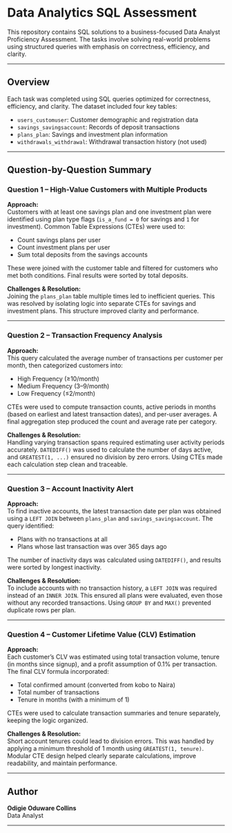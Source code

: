 # Data Analytics SQL Assessment

This repository contains SQL solutions to a business-focused Data Analyst Proficiency Assessment. The tasks involve solving real-world problems using structured queries with emphasis on correctness, efficiency, and clarity.

---

## Overview

Each task was completed using SQL queries optimized for correctness, efficiency, and clarity. The dataset included four key tables:
- `users_customuser`: Customer demographic and registration data
- `savings_savingsaccount`: Records of deposit transactions
- `plans_plan`: Savings and investment plan information
- `withdrawals_withdrawal`: Withdrawal transaction history (not used)

---

## Question-by-Question Summary

### **Question 1 – High-Value Customers with Multiple Products**

**Approach:**  
Customers with at least one savings plan and one investment plan were identified using plan type flags (`is_a_fund = 0` for savings and `1` for investment). Common Table Expressions (CTEs) were used to:
- Count savings plans per user
- Count investment plans per user
- Sum total deposits from the savings accounts

These were joined with the customer table and filtered for customers who met both conditions. Final results were sorted by total deposits.

**Challenges & Resolution:**  
Joining the `plans_plan` table multiple times led to inefficient queries. This was resolved by isolating logic into separate CTEs for savings and investment plans. This structure improved clarity and performance.

---

### **Question 2 – Transaction Frequency Analysis**

**Approach:**  
This query calculated the average number of transactions per customer per month, then categorized customers into:
- High Frequency (≥10/month)
- Medium Frequency (3–9/month)
- Low Frequency (≤2/month)

CTEs were used to compute transaction counts, active periods in months (based on earliest and latest transaction dates), and per-user averages. A final aggregation step produced the count and average rate per category.

**Challenges & Resolution:**  
Handling varying transaction spans required estimating user activity periods accurately. `DATEDIFF()` was used to calculate the number of days active, and `GREATEST(1, ...)` ensured no division by zero errors. Using CTEs made each calculation step clean and traceable.

---

### **Question 3 – Account Inactivity Alert**

**Approach:**  
To find inactive accounts, the latest transaction date per plan was obtained using a `LEFT JOIN` between `plans_plan` and `savings_savingsaccount`. The query identified:
- Plans with no transactions at all
- Plans whose last transaction was over 365 days ago

The number of inactivity days was calculated using `DATEDIFF()`, and results were sorted by longest inactivity.

**Challenges & Resolution:**  
To include accounts with no transaction history, a `LEFT JOIN` was required instead of an `INNER JOIN`. This ensured all plans were evaluated, even those without any recorded transactions. Using `GROUP BY` and `MAX()` prevented duplicate rows per plan.

---

### **Question 4 – Customer Lifetime Value (CLV) Estimation**

**Approach:**  
Each customer’s CLV was estimated using total transaction volume, tenure (in months since signup), and a profit assumption of 0.1% per transaction. The final CLV formula incorporated:
- Total confirmed amount (converted from kobo to Naira)
- Total number of transactions
- Tenure in months (with a minimum of 1)

CTEs were used to calculate transaction summaries and tenure separately, keeping the logic organized.

**Challenges & Resolution:**  
Short account tenures could lead to division errors. This was handled by applying a minimum threshold of 1 month using `GREATEST(1, tenure)`. Modular CTE design helped clearly separate calculations, improve readability, and maintain performance.

---

## Author

**Odigie Oduware Collins**  
Data Analyst    

---
